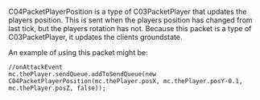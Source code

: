 C04PacketPlayerPosition is a type of C03PacketPlayer that updates the players position. 
This is sent when the players position has changed from last tick, but the players rotation has not.
Because this packet is a type of C03PacketPlayer, it updates the clients groundstate.

An example of using this packet might be:

```
//onAttackEvent
mc.thePlayer.sendQueue.addToSendQueue(new C04PacketPlayerPosition(mc.thePlayer.posX, mc.thePlayer.posY-0.1, mc.thePlayer.posZ, false));
```
